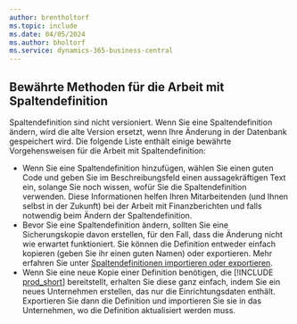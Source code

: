 ```yaml
---
author: brentholtorf
ms.topic: include
ms.date: 04/05/2024
ms.author: bholtorf
ms.service: dynamics-365-business-central
---
```


## Bewährte Methoden für die Arbeit mit Spaltendefinition

Spaltendefinition sind nicht versioniert. Wenn Sie eine Spaltendefinition ändern, wird die alte Version ersetzt, wenn Ihre Änderung in der Datenbank gespeichert wird. Die folgende Liste enthält einige bewährte Vorgehensweisen für die Arbeit mit Spaltendefinition:

- Wenn Sie eine Spaltendefinition hinzufügen, wählen Sie einen guten Code und geben Sie im Beschreibungsfeld einen aussagekräftigen Text ein, solange Sie noch wissen, wofür Sie die Spaltendefinition verwenden. Diese Informationen helfen Ihren Mitarbeitenden (und Ihnen selbst in der Zukunft) bei der Arbeit mit Finanzberichten und falls notwendig beim Ändern der Spaltendefinition.
- Bevor Sie eine Spaltendefinition ändern, sollten Sie eine Sicherungskopie davon erstellen, für den Fall, dass die Änderung nicht wie erwartet funktioniert. Sie können die Definition entweder einfach kopieren (geben Sie ihr einen guten Namen) oder exportieren. Mehr erfahren Sie unter [Spaltendefinitionen importieren oder exportieren](#import-or-export-financial-report-column-definitions).
- Wenn Sie eine neue Kopie einer Definition benötigen, die [!INCLUDE [prod_short](prod_short.md)] bereitstellt, erhalten Sie diese ganz einfach, indem Sie ein neues Unternehmen erstellen, das nur die Einrichtungsdaten enthält. Exportieren Sie dann die Definition und importieren Sie sie in das Unternehmen, wo die Definition aktualisiert werden muss.